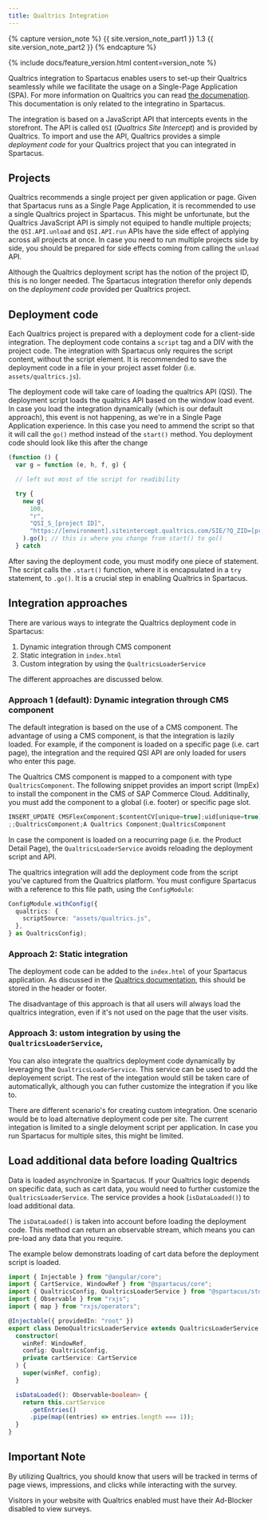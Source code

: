 ```yaml
---
title: Qualtrics Integration
---
```


{% capture version_note %}
{{ site.version_note_part1 }} 1.3 {{ site.version_note_part2 }}
{% endcapture %}

{% include docs/feature_version.html content=version_note %}

Qualtrics integration to Spartacus enables users to set-up their Qualtrics seamlessly while we facilitate the usage on a Single-Page Application (SPA). For more information on Qualtrics you can read [the documenation](https://www.qualtrics.com/support/website-app-feedback/getting-started-with-website-app-feedback/getting-started-with-website-feedback). This documentation is only related to the integratino in Spartacus.

The integration is based on a JavaScript API that intercepts events in the storefront. The API is called `QSI` (_Qualtrics Site Intercept_) and is provided by Qualtrics. To import and use the API, Qualtrics provides a simple _deployment code_ for your Qualtrics project that you can integrated in Spartacus.

## Projects

Qualtrics recommends a single project per given application or page. Given that Spartacus runs as a Single Page Application, it is recommended to use a single Qualtrics project in Spartacus. This might be unfortunate, but the Qualtrics JavaScript API is simply not equiped to handle multiple projects; the `QSI.API.unload` and `QSI.API.run` APIs have the side effect of applying across all projects at once. In case you need to run multiple projects side by side, you should be prepared for side effects coming from calling the `unload` API.

Although the Qualtrics deployment script has the notion of the project ID, this is no longer needed. The Spartacus integration therefor only depends on the _deployment code_ provided per Qualtrics project.

## Deployment code

Each Qualtrics project is prepared with a deployment code for a client-side integration. The deployment code contains a `script` tag and a DIV with the project code. The integration with Spartacus only requires the script content, without the script element. It is recommended to save the deployment code in a file in your project asset folder (i.e. `assets/qualtrics.js`).

The deployment code will take care of loading the qualtrics API (QSI). The deployment script loads the qualtrics API based on the window load event. In case you load the integration dynamically (which is our default approach), this event is not happening, as we're in a Single Page Application experience. In this case you need to ammend the script so that it will call the `go()` method instead of the `start()` method. You deployment code should look like this after the change

```javascript
(function () {
  var g = function (e, h, f, g) {

  // left out most of the script for readibility

  try {
    new g(
      100,
      "r",
      "QSI_S_[project ID]",
      "https://[environment].siteintercept.qualtrics.com/SIE/?Q_ZID=[project ID]"
    ).go(); // this is where you change from start() to go()
  } catch
```

After saving the deployment code, you must modify one piece of statement. The script calls the `.start()` function, where it is encapsulated in a `try` statement, to `.go()`. It is a crucial step in enabling Qualtrics in Spartacus.

## Integration approaches

There are various ways to integrate the Qualtrics deployment code in Spartacus:

1. Dynamic integration through CMS component
2. Static integration in `index.html`
3. Custom integration by using the `QualtricsLoaderService`

The different approaches are discussed below.

### Approach 1 (default): Dynamic integration through CMS component

The default integration is based on the use of a CMS component. The advantage of using a CMS component, is that the integration is lazily loaded. For example, if the component is loaded on a specific page (i.e. cart page), the integration and the required QSI API are only loaded for users who enter this page.

The Qualtrics CMS component is mapped to a component with type `QualtricsComponent`. The following snippet provides an import script (ImpEx) to install the component in the CMS of SAP Commerce Cloud. Additinally, you must add the component to a global (i.e. footer) or specific page slot.

```ts
INSERT_UPDATE CMSFlexComponent;$contentCV[unique=true];uid[unique=true];name;flexType
;;QualtricsComponent;A Qualtrics Component;QualtricsComponent
```

In case the component is loaded on a reocurring page (i.e. the Product Detail Page), the `QualtricsLoaderService` avoids reloading the deployment script and API.

The qualtrics integration will add the deployment code from the script you've captured from the Qualtrics platform. You must configure Spartacus with a reference to this file path, using the `ConfigModule`:

```typescript
ConfigModule.withConfig({
  qualtrics: {
    scriptSource: "assets/qualtrics.js",
  },
} as QualtricsConfig);
```

### Approach 2: Static integration

The deployment code can be added to the `index.html` of your Spartacus application. As discussed in the [Qualtrics documentation](https://www.qualtrics.com/support/website-app-feedback/common-use-cases/single-page-application/), this should be stored in the header or footer.

The disadvantage of this approach is that all users will always load the qualtrics integration, even if it's not used on the page that the user visits.

### Approach 3: ustom integration by using the `QualtricsLoaderService`,

You can also integrate the qualtrics deployment code dynamically by leveraging the `QualtricsLoaderService`. This service can be used to add the deployement script. The rest of the integation would still be taken care of automaticallyk, although you can futher customize the integration if you like to.

There are different scenario's for creating custom integration. One scenario would be to load alternative deployment code per site. The current integation is limited to a single deloyment script per application. In case you run Spartacus for multiple sites, this might be limited.

## Load additional data before loading Qualtrics

Data is loaded asynchronize in Spartacus. If your Qualtrics logic depends on specific data, such as cart data, you would need to further customize the `QualtricsLoaderService`. The service provides a hook (`isDataLoaded()`) to load additional data.

The `isDataLoaded()` is taken into account before loading the deployment code. This method can return an observable stream, which means you can pre-load any data that you require.

The example below demonstrats loading of cart data before the deployment script is loaded.

```ts
import { Injectable } from "@angular/core";
import { CartService, WindowRef } from "@spartacus/core";
import { QualtricsConfig, QualtricsLoaderService } from "@spartacus/storefront";
import { Observable } from "rxjs";
import { map } from "rxjs/operators";

@Injectable({ providedIn: "root" })
export class DemoQualtricsLoaderService extends QualtricsLoaderService {
  constructor(
    winRef: WindowRef,
    config: QualtricsConfig,
    private cartService: CartService
  ) {
    super(winRef, config);
  }

  isDataLoaded(): Observable<boolean> {
    return this.cartService
      .getEntries()
      .pipe(map((entries) => entries.length === 1));
  }
}
```

## Important Note

By utilizing Qualtrics, you should know that users will be tracked in terms of page views, impressions, and clicks while interacting with the survey.

Visitors in your website with Qualtrics enabled must have their Ad-Blocker disabled to view surveys.
